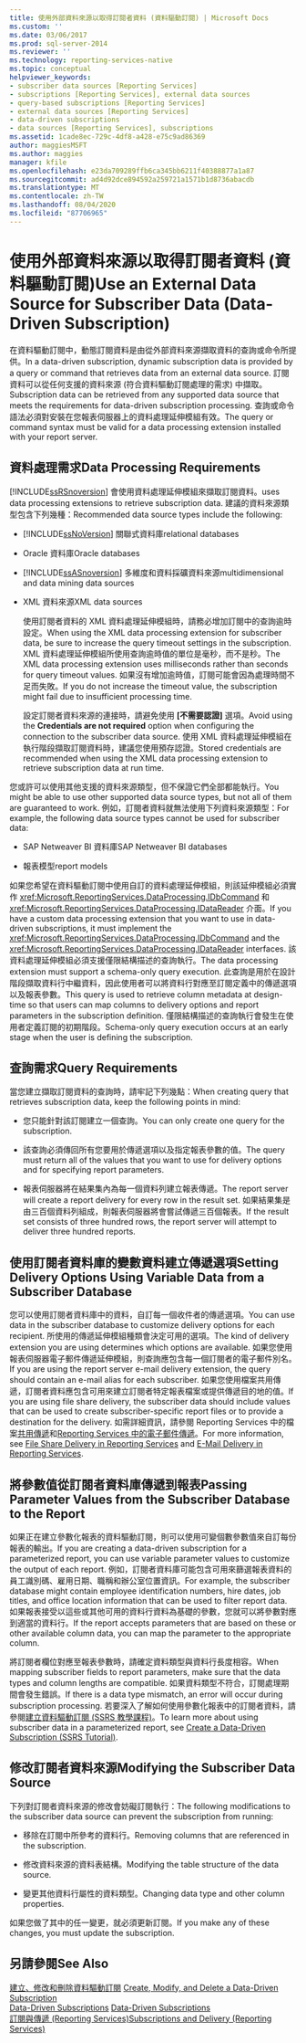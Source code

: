 ```yaml
---
title: 使用外部資料來源以取得訂閱者資料 (資料驅動訂閱) | Microsoft Docs
ms.custom: ''
ms.date: 03/06/2017
ms.prod: sql-server-2014
ms.reviewer: ''
ms.technology: reporting-services-native
ms.topic: conceptual
helpviewer_keywords:
- subscriber data sources [Reporting Services]
- subscriptions [Reporting Services], external data sources
- query-based subscriptions [Reporting Services]
- external data sources [Reporting Services]
- data-driven subscriptions
- data sources [Reporting Services], subscriptions
ms.assetid: 1cade8ec-729c-4df8-a428-e75c9ad86369
author: maggiesMSFT
ms.author: maggies
manager: kfile
ms.openlocfilehash: e23da709289ffb6ca345bb6211f40388877a1a87
ms.sourcegitcommit: ad4d92dce894592a259721a1571b1d8736abacdb
ms.translationtype: MT
ms.contentlocale: zh-TW
ms.lasthandoff: 08/04/2020
ms.locfileid: "87706965"
---
```

# <a name="use-an-external-data-source-for-subscriber-data-data-driven-subscription"></a><span data-ttu-id="92e8e-102">使用外部資料來源以取得訂閱者資料 (資料驅動訂閱)</span><span class="sxs-lookup"><span data-stu-id="92e8e-102">Use an External Data Source for Subscriber Data (Data-Driven Subscription)</span></span>
  <span data-ttu-id="92e8e-103">在資料驅動訂閱中，動態訂閱資料是由從外部資料來源擷取資料的查詢或命令所提供。</span><span class="sxs-lookup"><span data-stu-id="92e8e-103">In a data-driven subscription, dynamic subscription data is provided by a query or command that retrieves data from an external data source.</span></span> <span data-ttu-id="92e8e-104">訂閱資料可以從任何支援的資料來源 (符合資料驅動訂閱處理的需求) 中擷取。</span><span class="sxs-lookup"><span data-stu-id="92e8e-104">Subscription data can be retrieved from any supported data source that meets the requirements for data-driven subscription processing.</span></span> <span data-ttu-id="92e8e-105">查詢或命令語法必須對安裝在您報表伺服器上的資料處理延伸模組有效。</span><span class="sxs-lookup"><span data-stu-id="92e8e-105">The query or command syntax must be valid for a data processing extension installed with your report server.</span></span>  
  
## <a name="data-processing-requirements"></a><span data-ttu-id="92e8e-106">資料處理需求</span><span class="sxs-lookup"><span data-stu-id="92e8e-106">Data Processing Requirements</span></span>  
 [!INCLUDE[ssRSnoversion](../../includes/ssrsnoversion-md.md)] <span data-ttu-id="92e8e-107">會使用資料處理延伸模組來擷取訂閱資料。</span><span class="sxs-lookup"><span data-stu-id="92e8e-107">uses data processing extensions to retrieve subscription data.</span></span> <span data-ttu-id="92e8e-108">建議的資料來源類型包含下列幾種：</span><span class="sxs-lookup"><span data-stu-id="92e8e-108">Recommended data source types include the following:</span></span>  
  
-   [!INCLUDE[ssNoVersion](../../includes/ssnoversion-md.md)] <span data-ttu-id="92e8e-109">關聯式資料庫</span><span class="sxs-lookup"><span data-stu-id="92e8e-109">relational databases</span></span>  
  
-   <span data-ttu-id="92e8e-110">Oracle 資料庫</span><span class="sxs-lookup"><span data-stu-id="92e8e-110">Oracle databases</span></span>  
  
-   [!INCLUDE[ssASnoversion](../../includes/ssasnoversion-md.md)] <span data-ttu-id="92e8e-111">多維度和資料採礦資料來源</span><span class="sxs-lookup"><span data-stu-id="92e8e-111">multidimensional and data mining data sources</span></span>  
  
-   <span data-ttu-id="92e8e-112">XML 資料來源</span><span class="sxs-lookup"><span data-stu-id="92e8e-112">XML data sources</span></span>  
  
     <span data-ttu-id="92e8e-113">使用訂閱者資料的 XML 資料處理延伸模組時，請務必增加訂閱中的查詢逾時設定。</span><span class="sxs-lookup"><span data-stu-id="92e8e-113">When using the XML data processing extension for subscriber data, be sure to increase the query timeout settings in the subscription.</span></span> <span data-ttu-id="92e8e-114">XML 資料處理延伸模組所使用查詢逾時值的單位是毫秒，而不是秒。</span><span class="sxs-lookup"><span data-stu-id="92e8e-114">The XML data processing extension uses milliseconds rather than seconds for query timeout values.</span></span> <span data-ttu-id="92e8e-115">如果沒有增加逾時值，訂閱可能會因為處理時間不足而失敗。</span><span class="sxs-lookup"><span data-stu-id="92e8e-115">If you do not increase the timeout value, the subscription might fail due to insufficient processing time.</span></span>  
  
     <span data-ttu-id="92e8e-116">設定訂閱者資料來源的連接時，請避免使用 **[不需要認證]** 選項。</span><span class="sxs-lookup"><span data-stu-id="92e8e-116">Avoid using the **Credentials are not required** option when configuring the connection to the subscriber data source.</span></span> <span data-ttu-id="92e8e-117">使用 XML 資料處理延伸模組在執行階段擷取訂閱資料時，建議您使用預存認證。</span><span class="sxs-lookup"><span data-stu-id="92e8e-117">Stored credentials are recommended when using the XML data processing extension to retrieve subscription data at run time.</span></span>  
  
 <span data-ttu-id="92e8e-118">您或許可以使用其他支援的資料來源類型，但不保證它們全部都能執行。</span><span class="sxs-lookup"><span data-stu-id="92e8e-118">You might be able to use other supported data source types, but not all of them are guaranteed to work.</span></span> <span data-ttu-id="92e8e-119">例如，訂閱者資料就無法使用下列資料來源類型：</span><span class="sxs-lookup"><span data-stu-id="92e8e-119">For example, the following data source types cannot be used for subscriber data:</span></span>  
  
-   <span data-ttu-id="92e8e-120">SAP Netweaver BI 資料庫</span><span class="sxs-lookup"><span data-stu-id="92e8e-120">SAP Netweaver BI databases</span></span>  
  
-   <span data-ttu-id="92e8e-121">報表模型</span><span class="sxs-lookup"><span data-stu-id="92e8e-121">report models</span></span>  
  
 <span data-ttu-id="92e8e-122">如果您希望在資料驅動訂閱中使用自訂的資料處理延伸模組，則該延伸模組必須實作 <xref:Microsoft.ReportingServices.DataProcessing.IDbCommand> 和 <xref:Microsoft.ReportingServices.DataProcessing.IDataReader> 介面。</span><span class="sxs-lookup"><span data-stu-id="92e8e-122">If you have a custom data processing extension that you want to use in data-driven subscriptions, it must implement the <xref:Microsoft.ReportingServices.DataProcessing.IDbCommand> and the <xref:Microsoft.ReportingServices.DataProcessing.IDataReader> interfaces.</span></span> <span data-ttu-id="92e8e-123">該資料處理延伸模組必須支援僅限結構描述的查詢執行。</span><span class="sxs-lookup"><span data-stu-id="92e8e-123">The data processing extension must support a schema-only query execution.</span></span> <span data-ttu-id="92e8e-124">此查詢是用於在設計階段擷取資料行中繼資料，因此使用者可以將資料行對應至訂閱定義中的傳遞選項以及報表參數。</span><span class="sxs-lookup"><span data-stu-id="92e8e-124">This query is used to retrieve column metadata at design-time so that users can map columns to delivery options and report parameters in the subscription definition.</span></span> <span data-ttu-id="92e8e-125">僅限結構描述的查詢執行會發生在使用者定義訂閱的初期階段。</span><span class="sxs-lookup"><span data-stu-id="92e8e-125">Schema-only query execution occurs at an early stage when the user is defining the subscription.</span></span>  
  
## <a name="query-requirements"></a><span data-ttu-id="92e8e-126">查詢需求</span><span class="sxs-lookup"><span data-stu-id="92e8e-126">Query Requirements</span></span>  
 <span data-ttu-id="92e8e-127">當您建立擷取訂閱資料的查詢時，請牢記下列幾點：</span><span class="sxs-lookup"><span data-stu-id="92e8e-127">When creating query that retrieves subscription data, keep the following points in mind:</span></span>  
  
-   <span data-ttu-id="92e8e-128">您只能針對該訂閱建立一個查詢。</span><span class="sxs-lookup"><span data-stu-id="92e8e-128">You can only create one query for the subscription.</span></span>  
  
-   <span data-ttu-id="92e8e-129">該查詢必須傳回所有您要用於傳遞選項以及指定報表參數的值。</span><span class="sxs-lookup"><span data-stu-id="92e8e-129">The query must return all of the values that you want to use for delivery options and for specifying report parameters.</span></span>  
  
-   <span data-ttu-id="92e8e-130">報表伺服器將在結果集內為每一個資料列建立報表傳遞。</span><span class="sxs-lookup"><span data-stu-id="92e8e-130">The report server will create a report delivery for every row in the result set.</span></span> <span data-ttu-id="92e8e-131">如果結果集是由三百個資料列組成，則報表伺服器將會嘗試傳遞三百個報表。</span><span class="sxs-lookup"><span data-stu-id="92e8e-131">If the result set consists of three hundred rows, the report server will attempt to deliver three hundred reports.</span></span>  
  
## <a name="setting-delivery-options-using-variable-data-from-a-subscriber-database"></a><span data-ttu-id="92e8e-132">使用訂閱者資料庫的變數資料建立傳遞選項</span><span class="sxs-lookup"><span data-stu-id="92e8e-132">Setting Delivery Options Using Variable Data from a Subscriber Database</span></span>  
 <span data-ttu-id="92e8e-133">您可以使用訂閱者資料庫中的資料，自訂每一個收件者的傳遞選項。</span><span class="sxs-lookup"><span data-stu-id="92e8e-133">You can use data in the subscriber database to customize delivery options for each recipient.</span></span> <span data-ttu-id="92e8e-134">所使用的傳遞延伸模組種類會決定可用的選項。</span><span class="sxs-lookup"><span data-stu-id="92e8e-134">The kind of delivery extension you are using determines which options are available.</span></span> <span data-ttu-id="92e8e-135">如果您使用報表伺服器電子郵件傳遞延伸模組，則查詢應包含每一個訂閱者的電子郵件別名。</span><span class="sxs-lookup"><span data-stu-id="92e8e-135">If you are using the report server e-mail delivery extension, the query should contain an e-mail alias for each subscriber.</span></span> <span data-ttu-id="92e8e-136">如果您使用檔案共用傳遞，訂閱者資料應包含可用來建立訂閱者特定報表檔案或提供傳遞目的地的值。</span><span class="sxs-lookup"><span data-stu-id="92e8e-136">If you are using file share delivery, the subscriber data should include values that can be used to create subscriber-specific report files or to provide a destination for the delivery.</span></span> <span data-ttu-id="92e8e-137">如需詳細資訊，請參閱 Reporting Services 中的檔案[共用傳遞](file-share-delivery-in-reporting-services.md)和[Reporting Services 中的電子郵件傳遞](e-mail-delivery-in-reporting-services.md)。</span><span class="sxs-lookup"><span data-stu-id="92e8e-137">For more information, see [File Share Delivery in Reporting Services](file-share-delivery-in-reporting-services.md) and [E-Mail Delivery in Reporting Services](e-mail-delivery-in-reporting-services.md).</span></span>  
  
## <a name="passing-parameter-values-from-the-subscriber-database-to-the-report"></a><span data-ttu-id="92e8e-138">將參數值從訂閱者資料庫傳遞到報表</span><span class="sxs-lookup"><span data-stu-id="92e8e-138">Passing Parameter Values from the Subscriber Database to the Report</span></span>  
 <span data-ttu-id="92e8e-139">如果正在建立參數化報表的資料驅動訂閱，則可以使用可變個數參數值來自訂每份報表的輸出。</span><span class="sxs-lookup"><span data-stu-id="92e8e-139">If you are creating a data-driven subscription for a parameterized report, you can use variable parameter values to customize the output of each report.</span></span> <span data-ttu-id="92e8e-140">例如，訂閱者資料庫可能包含可用來篩選報表資料的員工識別碼、雇用日期、職稱和辦公室位置資訊。</span><span class="sxs-lookup"><span data-stu-id="92e8e-140">For example, the subscriber database might contain employee identification numbers, hire dates, job titles, and office location information that can be used to filter report data.</span></span> <span data-ttu-id="92e8e-141">如果報表接受以這些或其他可用的資料行資料為基礎的參數，您就可以將參數對應到適當的資料行。</span><span class="sxs-lookup"><span data-stu-id="92e8e-141">If the report accepts parameters that are based on these or other available column data, you can map the parameter to the appropriate column.</span></span>  
  
 <span data-ttu-id="92e8e-142">將訂閱者欄位對應至報表參數時，請確定資料類型與資料行長度相容。</span><span class="sxs-lookup"><span data-stu-id="92e8e-142">When mapping subscriber fields to report parameters, make sure that the data types and column lengths are compatible.</span></span> <span data-ttu-id="92e8e-143">如果資料類型不符合，訂閱處理期間會發生錯誤。</span><span class="sxs-lookup"><span data-stu-id="92e8e-143">If there is a data type mismatch, an error will occur during subscription processing.</span></span> <span data-ttu-id="92e8e-144">若要深入了解如何使用參數化報表中的訂閱者資料，請參閱[建立資料驅動訂閱 &#40;SSRS 教學課程&#41;](../create-a-data-driven-subscription-ssrs-tutorial.md)。</span><span class="sxs-lookup"><span data-stu-id="92e8e-144">To learn more about using subscriber data in a parameterized report, see [Create a Data-Driven Subscription &#40;SSRS Tutorial&#41;](../create-a-data-driven-subscription-ssrs-tutorial.md).</span></span>  
  
## <a name="modifying-the-subscriber-data-source"></a><span data-ttu-id="92e8e-145">修改訂閱者資料來源</span><span class="sxs-lookup"><span data-stu-id="92e8e-145">Modifying the Subscriber Data Source</span></span>  
 <span data-ttu-id="92e8e-146">下列對訂閱者資料來源的修改會妨礙訂閱執行：</span><span class="sxs-lookup"><span data-stu-id="92e8e-146">The following modifications to the subscriber data source can prevent the subscription from running:</span></span>  
  
-   <span data-ttu-id="92e8e-147">移除在訂閱中所參考的資料行。</span><span class="sxs-lookup"><span data-stu-id="92e8e-147">Removing columns that are referenced in the subscription.</span></span>  
  
-   <span data-ttu-id="92e8e-148">修改資料來源的資料表結構。</span><span class="sxs-lookup"><span data-stu-id="92e8e-148">Modifying the table structure of the data source.</span></span>  
  
-   <span data-ttu-id="92e8e-149">變更其他資料行屬性的資料類型。</span><span class="sxs-lookup"><span data-stu-id="92e8e-149">Changing data type and other column properties.</span></span>  
  
 <span data-ttu-id="92e8e-150">如果您做了其中的任一變更，就必須更新訂閱。</span><span class="sxs-lookup"><span data-stu-id="92e8e-150">If you make any of these changes, you must update the subscription.</span></span>  
  
## <a name="see-also"></a><span data-ttu-id="92e8e-151">另請參閱</span><span class="sxs-lookup"><span data-stu-id="92e8e-151">See Also</span></span>  
 <span data-ttu-id="92e8e-152">[建立、修改和刪除資料驅動訂閱](data-driven-subscriptions.md) </span><span class="sxs-lookup"><span data-stu-id="92e8e-152">[Create, Modify, and Delete a Data-Driven Subscription](data-driven-subscriptions.md) </span></span>  
 <span data-ttu-id="92e8e-153">[Data-Driven Subscriptions](data-driven-subscriptions.md) </span><span class="sxs-lookup"><span data-stu-id="92e8e-153">[Data-Driven Subscriptions](data-driven-subscriptions.md) </span></span>  
 [<span data-ttu-id="92e8e-154">訂閱與傳遞 &#40;Reporting Services&#41;</span><span class="sxs-lookup"><span data-stu-id="92e8e-154">Subscriptions and Delivery &#40;Reporting Services&#41;</span></span>](subscriptions-and-delivery-reporting-services.md)  
  
  

